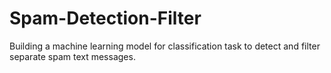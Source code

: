 # Spam-Detection-Filter
Building a machine learning model for classification task to detect and filter separate spam text messages.
